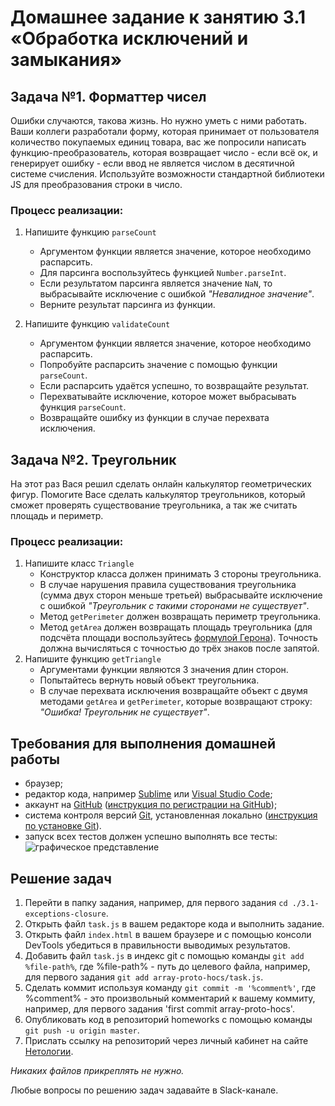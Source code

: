 # Домашнее задание к занятию 3.1 «Обработка исключений и замыкания»

## Задача №1. Форматтер чисел
Ошибки случаются, такова жизнь. Но нужно уметь с ними работать. Ваши коллеги разработали форму, которая принимает от пользователя количество покупаемых единиц товара, вас же попросили написать функцию-преобразователь, которая возвращает число - если всё ок, и генерирует ошибку - если ввод не является числом в десятичной системе счисления.
Используйте возможности стандартной библиотеки JS для преобразования строки в число.

### Процесс реализации:
1. Напишите функцию `parseCount` 
    * Аргументом функции является значение, которое необходимо распарсить.
    * Для парсинга воспользуйтесь функцией `Number.parseInt`.
    * Если результатом парсинга является значение `NaN`, то выбрасывайте исключение с ошибкой *"Невалидное значение"*.
    * Верните результат парсинга из функции.

2. Напишите функцию `validateCount`
    * Аргументом функции является значение, которое необходимо распарсить.
    * Попробуйте распарсить значение с помощью функции `parseCount`.
    * Если распарсить удаётся успешно, то возвращайте результат.
    * Перехватывайте исключение, которое может выбрасывать функция `parseCount`.
    * Возвращайте ошибку из функции в случае перехвата исключения.

## Задача №2. Треугольник 
На этот раз Вася решил сделать онлайн калькулятор геометрических фигур. Помогите Васе сделать калькулятор треугольников, который сможет проверять существование треугольника, а так же считать площадь и периметр.

### Процесс реализации:
1. Напишите класс `Triangle`
    * Конструктор класса должен принимать 3 стороны треугольника.
    * В случае нарушения правила существования треугольника (сумма двух сторон меньше третьей) выбрасывайте исключение с ошибкой *"Треугольник с такими сторонами не существует"*.
    * Метод `getPerimeter` должен возвращать периметр треугольника.
    * Метод `getArea` должен возвращать площадь треугольника (для подсчёта площади воспользуйтесь [формулой Герона](https://ru.wikipedia.org/wiki/%D0%A4%D0%BE%D1%80%D0%BC%D1%83%D0%BB%D0%B0_%D0%93%D0%B5%D1%80%D0%BE%D0%BD%D0%B0)). Точность должна вычисляться с точностью до трёх знаков после запятой.
2. Напишите функцию `getTriangle`
    * Аргументами функции являются 3 значения длин сторон.
    * Попытайтесь вернуть новый объект треугольника.
    * В случае перехвата исключения возвращайте объект с двумя методами `getArea` и `getPerimeter`, которые возвращают строку: *"Ошибка! Треугольник не существует"*.

## Требования для выполнения домашней работы

* браузер;
* редактор кода, например [Sublime][1] или [Visual Studio Code][2];
* аккаунт на [GitHub][0] ([инструкция по регистрации на GitHub][3]);
* система контроля версий [Git][4], установленная локально ([инструкция по установке Git][5]).
* запуск всех тестов должен успешно выполнять все тесты:
![графическое представление](../Jasmine/results/sucessed_tasks3_1.png)

## Решение задач
1. Перейти в папку задания, например, для первого задания `cd ./3.1-exceptions-closure`.
2. Открыть файл `task.js` в вашем редакторе кода и выполнить задание.
3. Открыть файл `index.html` в вашем браузере и с помощью консоли DevTools убедиться в правильности выводимых результатов.
4. Добавить файл `task.js` в индекс git с помощью команды `git add %file-path%`, где %file-path% - путь до целевого файла, например, для первого задания `git add array-proto-hocs/task.js`.
5. Сделать коммит используя команду `git commit -m '%comment%'`, где %comment% - это произвольный комментарий к вашему коммиту, например, для первого задания 'first commit array-proto-hocs'.
6. Опубликовать код в репозиторий homeworks с помощью команды `git push -u origin master`.
7. Прислать ссылку на репозиторий через личный кабинет на сайте [Нетологии][6].

[0]: https://github.com/
[1]: https://www.sublimetext.com/
[2]: https://code.visualstudio.com/
[3]: https://github.com/netology-code/guides/blob/master/git/github.md
[4]: https://git-scm.com/
[5]: https://github.com/netology-code/guides/blob/master/git/REAMDE.md
[6]: https://netology.ru/

*Никаких файлов прикреплять не нужно.*

Любые вопросы по решению задач задавайте в Slack-канале.
